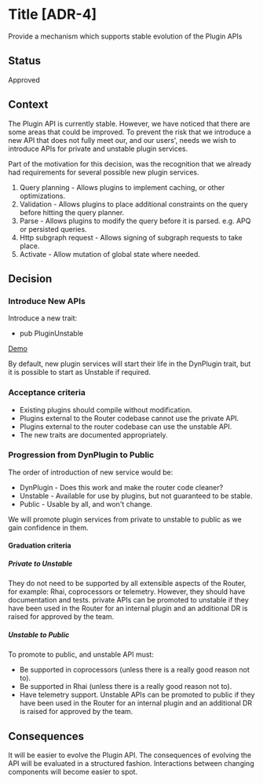 # Title [ADR-4]

Provide a mechanism which supports stable evolution of the Plugin APIs

## Status

Approved

## Context

The Plugin API is currently stable. However, we have noticed that there are some areas that could be improved.
To prevent the risk that we introduce a new API that does not fully meet our, and our users', needs we wish to introduce APIs for private and unstable plugin services.

Part of the motivation for this decision, was the recognition that we already had requirements for several possible new plugin services.

1. Query planning - Allows plugins to implement caching, or other optimizations.
2. Validation - Allows plugins to place additional constraints on the query before hitting the query planner.
3. Parse - Allows plugins to modify the query before it is parsed. e.g. APQ or persisted queries.
4. Http subgraph request - Allows signing of subgraph requests to take place.
5. Activate - Allow mutation of global state where needed.

## Decision

### Introduce New APIs

Introduce a new trait:

* pub PluginUnstable

[Demo](https://play.rust-lang.org/?version=stable&mode=debug&edition=2021&gist=b4022dfeaeb920bc7ae94a94b7b9ea23)

By default, new plugin services will start their life in the DynPlugin trait, but it is possible to start as Unstable if required.

### Acceptance criteria

* Existing plugins should compile without modification.
* Plugins external to the Router codebase cannot use the private API.
* Plugins external to the router codebase can use the unstable API.
* The new traits are documented appropriately.

### Progression from DynPlugin to Public

The order of introduction of new service would be:
* DynPlugin - Does this work and make the router code cleaner?
* Unstable - Available for use by plugins, but not guaranteed to be stable.
* Public - Usable by all, and won't change.

We will promote plugin services from private to unstable to public as we gain confidence in them.

#### Graduation criteria

##### Private to Unstable

They do not need to be supported by all extensible aspects of the Router, for example: Rhai, coprocessors or telemetry. However, they should have documentation and tests.
private APIs can be promoted to unstable if they have been used in the Router for an internal plugin and an additional DR is raised for approved by the team. 

##### Unstable to Public

To promote to public, and unstable API must:
* Be supported in coprocessors (unless there is a really good reason not to).
* Be supported in Rhai (unless there is a really good reason not to).
* Have telemetry support.
Unstable APIs can be promoted to public if they have been used in the Router for an internal plugin and an additional DR is raised for approved by the team.

## Consequences

It will be easier to evolve the Plugin API.
The consequences of evolving the API will be evaluated in a structured fashion.
Interactions between changing components will become easier to spot.

